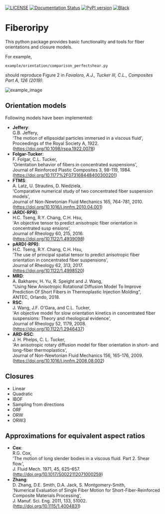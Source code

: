 [![LICENSE](https://black.readthedocs.io/en/stable/_static/license.svg)](https://raw.github.com/nilsmeyerkit/fiberoripy/master/LICENSE)
[![Documentation Status](https://readthedocs.org/projects/fiberoripy/badge/?version=latest)](https://fiberoripy.readthedocs.io/en/latest/?badge=latest)
[![PyPI version](https://badge.fury.io/py/fiberoripy.svg)](https://badge.fury.io/py/fiberoripy)
[![Black](https://img.shields.io/badge/code%20style-black-000000.svg)](https://github.com/psf/black)

# Fiberoripy
This python package provides basic functionality and tools for fiber orientations and
closure models.

For example,

    example/orientation/comparison_perfectshear.py

should reproduce Figure 2 in *Favaloro, A.J., Tucker III, C.L., Composites Part A, 126 (2019)*:

  ![example_image](https://raw.github.com/nilsmeyerkit/fiberoripy/master/docs/images/example.png)


## Orientation models
Following models have been implemented:

 * __Jeffery__:\
 G.B. Jeffery,\
 'The motion of ellipsoidal particles immersed in a viscous fluid',\
 Proceedings of the Royal Society A, 1922.\
 (https://doi.org/10.1098/rspa.1922.0078)
 * __Folgar-Tucker__:\
 F. Folgar, C.L. Tucker,\
 'Orientation behavior of fibers in concentrated suspensions',\
 Journal of Reinforced Plastic Composites 3, 98-119, 1984.\
 (https://doi.org/10.1177%2F073168448400300201)
 * __FTMS__:\
 A. Latz, U. Strautins, D. Niedziela,\
 'Comparative numerical study of two concentrated fiber suspension models',\
 Journal of Non-Newtonian Fluid Mechanics 165, 764-781, 2010.\
 (https://doi.org/10.1016/j.jnnfm.2010.04.001)
 * __iARD(-RPR)__:\
 H.C. Tseng, R.Y. Chang, C.H. Hsu,\
 'An objective tensor to predict anisotropic fiber orientation in concentrated susp ensions',\
 Journal of Rheology 60, 215, 2016.\
 (https://doi.org/10.1122/1.4939098)
 * __pARD(-RPR)__:\
 H.C. Tseng, R.Y. Chang, C.H. Hsu,\
 'The use of principal spatial tensor to predict anisotropic fiber orientation in concentrated fiber suspensions',\
 Journal of Rheology 62, 313, 2017.\
 (https://doi.org/10.1122/1.4998520)
 * __MRD__:\
 A. Bakharev, H. Yu, R. Speight and J. Wang,\
 “Using New Anisotropic Rotational Diffusion Model To Improve Prediction Of Short Fibers in Thermoplastic Injection Molding",\
 ANTEC, Orlando, 2018.
 * __RSC__:\
 J. Wang, J.F. O'Gara, and C.L. Tucker,\
 'An objective model for slow orientation kinetics in concentrated fiber suspensions: Theory and rheological evidence',\
 Journal of Rheology 52, 1179, 2008.\
 (https://doi.org/10.1122/1.2946437)
 * __ARD-RSC__:\
 J. H. Phelps,  C. L. Tucker,\
 'An anisotropic rotary diffusion model for fiber orientation in short- and long-fiber thermoplastics',\
 Journal of Non-Newtonian Fluid Mechanics 156, 165-176, 2009.\
 (https://doi.org/10.1016/j.jnnfm.2008.08.002)

## Closures
 * Linear
 * Quadratic
 * IBOF
 * Sampling from directions
 * ORF
 * ORW
 * ORW3

## Approximations for equivalent aspect ratios
 * __Cox__:\
 R.G. Cox,\
 'The motion of long slender bodies in a viscous fluid. Part 2. Shear flow.',\
 J. Fluid Mech. 1971, 45, 625–657.\
 (http://doi.org/10.1017/S0022112071000259)
 * __Zhang__:\
 D. Zhang, D.E. Smith, D.A. Jack, S. Montgomery-Smith,\
 'Numerical Evaluation of Single Fiber Motion for Short-Fiber-Reinforced Composite Materials Processing',\
 J. Manuf. Sci. Eng. 2011, 133, 51002.\
 (http://doi.org/10.1115/1.4004831)
